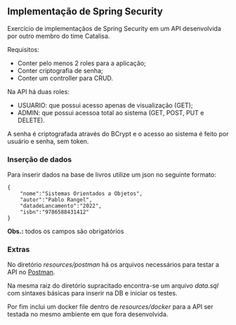 ## Implementação de Spring Security

Exercício de implementaçãos de Spring Security em um API desenvolvida por outro membro do time Catalisa.

Requisitos:
- Conter pelo menos 2 roles para a aplicação;
- Conter criptografia de senha;
- Conter um controller para CRUD.

Na API há duas roles:
- USUARIO: que possui acesso apenas de visualização (GET);
- ADMIN: que possui acessoa total ao sistema (GET, POST, PUT e DELETE).

A senha é criptografada através do BCrypt e o acesso ao sistema é feito por usuário e senha, sem token.

### Inserção de dados

Para inserir dados na base de livros utilize um json no seguinte formato:

    {
        "nome":"Sistemas Orientados a Objetos",
        "autor":"Pablo Rangel",
        "datadeLancamento":"2022",
        "isbn":"9786588431412"
    }

**Obs.:** todos os campos são obrigatórios

### Extras

No diretório _resources/postman_ há os arquivos necessários para testar a API no [Postman](https://www.postman.com).

Na mesma raiz do diretório supracitado encontra-se um arquivo _data.sql_ com sintaxes básicas para inserir na DB e iniciar os testes.

Por fim inclui um docker file dentro de _resources/docker_ para a API ser testada no mesmo ambiente em que fora desenvolvida.